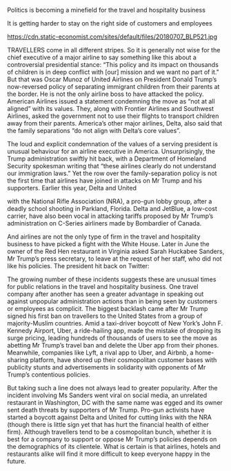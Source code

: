 Politics is becoming a minefield for the travel and hospitality business

It is getting harder to stay on the right side of customers and employees

https://cdn.static-economist.com/sites/default/files/20180707_BLP521.jpg

TRAVELLERS come in all different stripes. So it is generally not wise for the chief executive of a major airline to say something like this about a controversial presidential stance: “This policy and its impact on thousands of children is in deep conflict with [our] mission and we want no part of it." But that was Oscar Munoz of United Airlines on President Donald Trump’s now-reversed policy of separating immigrant children from their parents at the border. He is not the only airline boss to have attacked the policy. American Airlines issued a statement condemning the move as “not at all aligned” with its values. They, along with Frontier Airlines and Southwest Airlines, asked the government not to use their flights to transport children away from their parents. America’s other major airlines, Delta, also said that the family separations “do not align with Delta’s core values”.

The loud and explicit condemnation of the values of a serving president is unusual behaviour for an airline executive in America. Unsurprisingly, the Trump administration swiftly hit back, with a Department of Homeland Security spokesman writing that “these airlines clearly do not understand our immigration laws.” Yet the row over the family-separation policy is not the first time that airlines have joined in attacks on Mr Trump and his supporters. Earlier this year, Delta and United 

 with the National Rifle Association (NRA), a pro-gun lobby group, after a deadly school shooting in Parkland, Florida. Delta and JetBlue, a low-cost carrier, have also been vocal in attacking tariffs proposed by Mr Trump’s administration on C-Series airliners made by Bombardier of Canada. 

And airlines are not the only type of firm in the travel and hospitality business to have picked a fight with the White House. Later in June the owner of the Red Hen restaurant in Virginia asked Sarah Huckabee Sanders, Mr Trump’s press secretary, to leave at the request of her staff, who did not like his policies. The president hit back on Twitter:

The growing number of these incidents suggests these are unusual times for public relations in the travel and hospitality business. One travel company after another has seen a greater advantage in speaking out against unpopular administration actions than in being seen by customers or employees as complicit. The biggest backlash came after Mr Trump signed his first ban on travellers to the United States from a group of majority-Muslim countries. Amid a taxi-driver boycott of New York’s John F. Kennedy Airport, Uber, a ride-hailing app, made the mistake of dropping its surge pricing, leading hundreds of thousands of users to see the move as abetting Mr Trump’s travel ban and delete the Uber app from their phones. Meanwhile, companies like Lyft, a rival app to Uber, and Airbnb, a home-sharing platform, have shored up their cosmopolitan customer bases with publicity stunts and advertisements in solidarity with opponents of Mr Trump’s contentious policies. 

But taking such a line does not always lead to greater popularity. After the incident involving Ms Sanders went viral on social media, an unrelated restaurant in Washington, DC with the same name was egged and its owner sent death threats by supporters of Mr Trump. Pro-gun activists have started a boycott against Delta and United for cutting links with the NRA (though there is little sign yet that has hurt the financial health of either firm). Although travellers tend to be a cosmopolitan bunch, whether it is best for a company to support or oppose Mr Trump’s policies depends on the demographics of its clientele. What is certain is that airlines, hotels and restaurants alike will find it more difficult to keep everyone happy in the future.